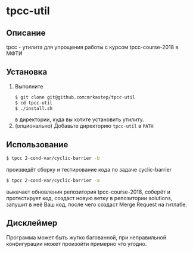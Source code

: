 # tpcc-util

## Описание

tpcc - утилита для упрощения работы с курсом tpcc-course-2018 в МФТИ

## Установка

1. Выполните
    ```bash
    $ git clone git@github.com:mrkastep/tpcc-util
    $ cd tpcc-util
    $ ./install.sh
    ```
    в директории, куда вы хотите установить утилиту.
1. (опционально) Добавьте директорию `tpcc-util` в `PATH`

## Использование

```bash
$ tpcc 2-cond-var/cyclic-barrier -b
```
произведёт сборку и тестирование кода по задаче cyclic-barrier
```bash
$ tpcc 2-cond-var/cyclic-barrier -a
```
выкачает обновления репозитория tpcc-course-2018, соберёт и протестирует код,
создаст новую ветку в репозитории solutions, запушит в неё Ваш код,
после чего создаст Merge Request на гитлабе.

## Дисклеймер

Программа может быть жутко багованной, при неправильной конфигурации
может произойти примерно что угодно. 